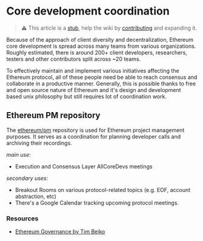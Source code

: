 # Core development coordination 

> :warning: This article is a [stub](https://en.wikipedia.org/wiki/Wikipedia:Stub), help the wiki by [contributing](/contributing.md) and expanding it.

Because of the approach of client diversity and decentralization, Ethereum core development is spread across many teams from various organizations. Roughly estimated, there is around 200+ client developers, researchers, testers and other contributors split across ~20 teams. 

To effectively maintain and implement various initiatives affecting the Ethereum protocol, all of these people need be able to reach consensus and collaborate in a productive manner. Generally, this is possible thanks to free and open source nature of Ethereum and it's design and development based unix philosophy but still requires lot of coordination work. 

## Ethereum PM repository

The [ethereum/pm](https://github.com/ethereum/pm) repository is used for Ethereum project management purposes. It serves as a coordination for planning developer calls and archiving their recordings. 

*main use:*
 - Execution and Consensus Layer AllCoreDevs meetings

*secondary uses:*
 - Breakout Rooms on various protocol-related topics (e.g. EOF, account abstraction, etc)
 - There's a Google Calendar tracking upcoming protocol meetings.

### Resources

- [Ethereum Governance by Tim Beiko](https://hackmd.io/@timbeiko/eth-governance)
